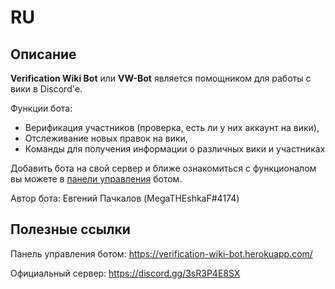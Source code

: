 # RU
## Описание
**Verification Wiki Bot** или **VW-Bot** является помощником для работы с вики в Discord'е.

Функции бота:
+ Верификация участников (проверка, есть ли у них аккаунт на вики),
+ Отслеживание новых правок на вики,
+ Команды для получения информации о различных вики и участниках

Добавить бота на свой сервер и ближе ознакомиться с функционалом вы можете в [панели управления](https://verification-wiki-bot.herokuapp.com/) ботом.

Автор бота: Евгений Пачкалов (MegaTHEshkaF#4174)

## Полезные ссылки
Панель управления ботом: <https://verification-wiki-bot.herokuapp.com/>

Официальный сервер: <https://discord.gg/3sR3P4E8SX>